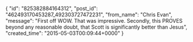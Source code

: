  {
   "id": "825382884164312",
   "post_id": "462493170453287_492303727472231",
   "from_name": "Chris Evan",
   "message": "First off WOW. That was impressive. Secondly, this PROVES beyond any reasonable doubt, that Scott is significantly better than Jesus",
   "created_time": "2015-05-03T00:09:44+0000"
 }
